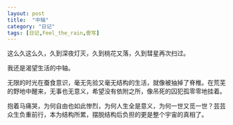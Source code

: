 ```yaml
---
layout: post
title:  "中轴"
category: "日记"
tags: [日记,Feel_the_rain,誊写]
---
```


这么久这么久，久到深夜灯灭，久到桃花又落，久到彗星再次扫过。

我还是渴望生活的中轴。

无限的时光在蚕食意识，毫无先验又毫无结构的生活，就像被抽掉了脊椎。在荒芜的野地中醒来，无事也无意义，希望没有依附之所，像吊死的囚犯孤零零地挂着。

抱着马痛哭，为何自由也如此惨烈，为何人生全是意义，为何一世又觅一世？芸芸众生负重前行，本为结构所累，摆脱结构后负担的更是整个宇宙的真相了。
